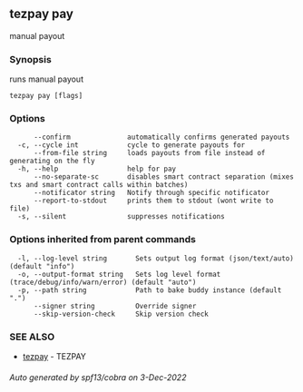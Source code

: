 ## tezpay pay

manual payout

### Synopsis

runs manual payout

```
tezpay pay [flags]
```

### Options

```
      --confirm              automatically confirms generated payouts
  -c, --cycle int            cycle to generate payouts for
      --from-file string     loads payouts from file instead of generating on the fly
  -h, --help                 help for pay
      --no-separate-sc       disables smart contract separation (mixes txs and smart contract calls within batches)
      --notificator string   Notify through specific notificator
      --report-to-stdout     prints them to stdout (wont write to file)
  -s, --silent               suppresses notifications
```

### Options inherited from parent commands

```
  -l, --log-level string       Sets output log format (json/text/auto) (default "info")
  -o, --output-format string   Sets log level format (trace/debug/info/warn/error) (default "auto")
  -p, --path string            Path to bake buddy instance (default ".")
      --signer string          Override signer
      --skip-version-check     Skip version check
```

### SEE ALSO

* [tezpay](tezpay.md)	 - TEZPAY

###### Auto generated by spf13/cobra on 3-Dec-2022
